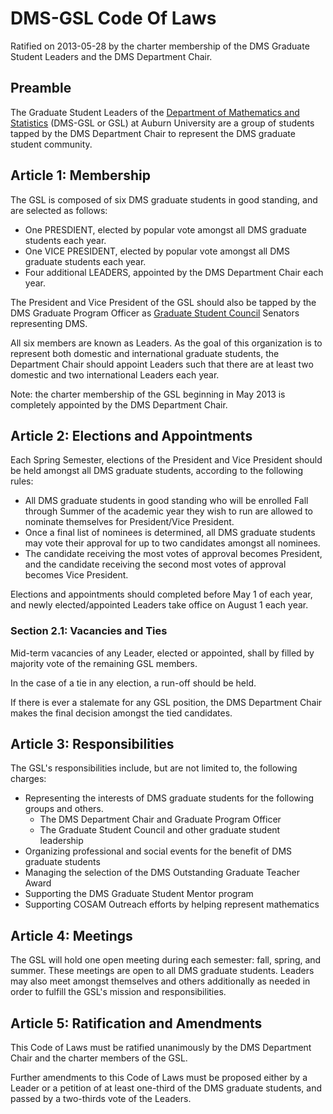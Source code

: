 DMS-GSL Code Of Laws
===================

Ratified on 2013-05-28 by the charter membership of the DMS Graduate Student Leaders and the DMS Department Chair.

## Preamble

The Graduate Student Leaders of the [Department of Mathematics and Statistics](http://www.auburn.edu/cosam/departments/math/) (DMS-GSL or GSL) at Auburn University are a group of students tapped by the DMS Department Chair to represent the DMS graduate student community.

## Article 1: Membership

The GSL is composed of six DMS graduate students in good standing, and are selected as follows:

* One PRESDIENT, elected by popular vote amongst all DMS graduate students each year.
* One VICE PRESIDENT, elected by popular vote amongst all DMS graduate students each year.
* Four additional LEADERS, appointed by the DMS Department Chair each year.

The President and Vice President of the GSL should also be tapped by the DMS Graduate Program Officer as [Graduate Student Council](http://www.auburn.edu/gsc/) Senators representing DMS.

All six members are known as Leaders. As the goal of this organization is to represent both domestic and international graduate students, the Department Chair should appoint Leaders such that there are at least two domestic and two international Leaders each year.

Note: the charter membership of the GSL beginning in May 2013 is completely appointed by the DMS Department Chair.

## Article 2: Elections and Appointments

Each Spring Semester, elections of the President and Vice President should be held amongst all DMS graduate students, according to the following rules:

* All DMS graduate students in good standing who will be enrolled Fall through Summer of the academic year they wish to run are allowed to nominate themselves for President/Vice President.
* Once a final list of nominees is determined, all DMS graduate students may vote their approval for up to two candidates amongst all nominees.
* The candidate receiving the most votes of approval becomes President, and the candidate receiving the second most votes of approval becomes Vice President.

Elections and appointments should completed before May 1 of each year, and newly elected/appointed Leaders take office on August 1 each year.

### Section 2.1: Vacancies and Ties

Mid-term vacancies of any Leader, elected or appointed, shall by filled by majority vote of the remaining GSL members.

In the case of a tie in any election, a run-off should be held.

If there is ever a stalemate for any GSL position, the DMS Department Chair makes the final decision amongst the tied candidates.

## Article 3: Responsibilities

The GSL's responsibilities include, but are not limited to, the following charges:

* Representing the interests of DMS graduate students for the following groups and others.
    - The DMS Department Chair and Graduate Program Officer
    - The Graduate Student Council and other graduate student leadership
* Organizing professional and social events for the benefit of DMS graduate students
* Managing the selection of the DMS Outstanding Graduate Teacher Award
* Supporting the DMS Graduate Student Mentor program
* Supporting COSAM Outreach efforts by helping represent mathematics

## Article 4: Meetings

The GSL will hold one open meeting during each semester: fall, spring, and summer. These meetings are open to all DMS graduate students. Leaders may also meet amongst themselves and others additionally as needed in order to fulfill the GSL's mission and responsibilities.

## Article 5: Ratification and Amendments

This Code of Laws must be ratified unanimously by the DMS Department Chair and the charter members of the GSL.

Further amendments to this Code of Laws must be proposed either by a Leader or a petition of at least one-third of the DMS graduate students, and passed by a two-thirds vote of the Leaders.
